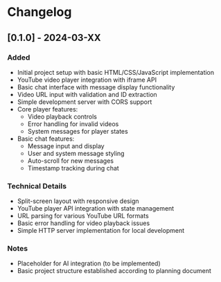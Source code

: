 # Changelog

## [0.1.0] - 2024-03-XX

### Added
- Initial project setup with basic HTML/CSS/JavaScript implementation
- YouTube video player integration with iframe API
- Basic chat interface with message display functionality
- Video URL input with validation and ID extraction
- Simple development server with CORS support
- Core player features:
  - Video playback controls
  - Error handling for invalid videos
  - System messages for player states
- Basic chat features:
  - Message input and display
  - User and system message styling
  - Auto-scroll for new messages
  - Timestamp tracking during chat

### Technical Details
- Split-screen layout with responsive design
- YouTube player API integration with state management
- URL parsing for various YouTube URL formats
- Basic error handling for video playback issues
- Simple HTTP server implementation for local development

### Notes
- Placeholder for AI integration (to be implemented)
- Basic project structure established according to planning document
